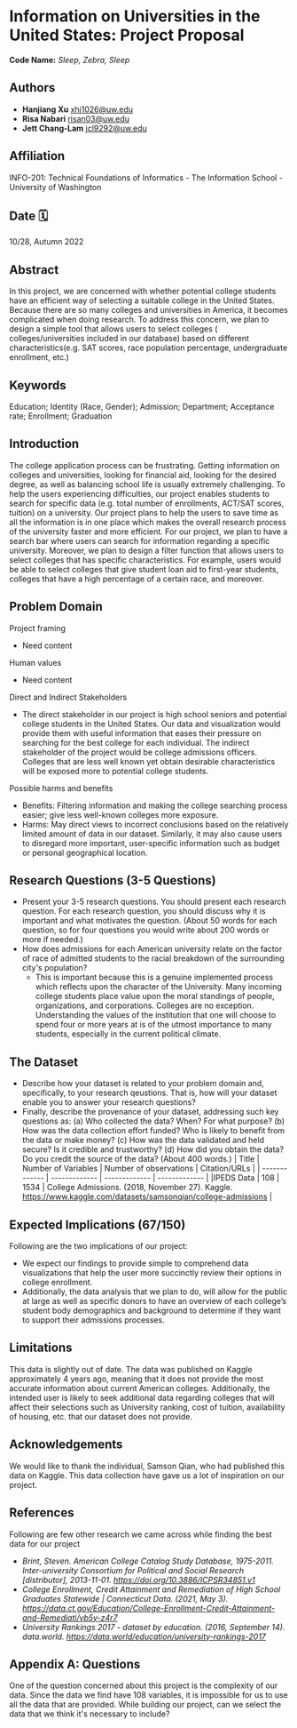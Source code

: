 # Information on Universities in the United States: Project Proposal
**Code Name:** _Sleep, Zebra, Sleep_

## Authors
  * **Hanjiang Xu**    xhj1026@uw.edu
  * **Risa Nabari**    risan03@uw.edu
  * **Jett Chang-Lam**    jcl9292@uw.edu

## Affiliation
INFO-201: Technical Foundations of Informatics - The Information School - University of Washington

## Date 🗓
10/28, Autumn 2022

## Abstract
In this project, we are concerned with whether potential college students have an efficient way of selecting a suitable college in the United States. Because there are so many colleges and universities in America, it becomes complicated when doing research. To address this concern, we plan to design a simple tool that allows users to select colleges ( colleges/universities included in our database) based on different characteristics(e.g. SAT scores, race population percentage, undergraduate enrollment, etc.)

## Keywords
Education; Identity (Race, Gender); Admission; Department; Acceptance rate; Enrollment; Graduation

## Introduction
The college application process can be frustrating. Getting information on colleges and universities, looking for financial aid, looking for the desired degree, as well as balancing school life is usually extremely challenging. To help the users experiencing difficulties, our project enables students to search for specific data (e.g. total number of enrollments, ACT/SAT scores, tuition) on a university. Our project plans to help the users to save time as all the information is in one place which makes the overall research process of the university faster and more efficient. For our project, we plan to have a search bar where users can search for information regarding a specific university. Moreover, we plan to design a filter function that allows users to select colleges that has specific characteristics. For example, users would be able to select colleges that give student loan aid to first-year students, colleges that have a high percentage of a certain race, and moreover.

## Problem Domain
Project framing
* Need content

Human values
* Need content

Direct and Indirect Stakeholders
* The direct stakeholder in our project is high school seniors and potential college students in the United States. Our data and visualization would provide them with useful information that eases their pressure on searching for the best college for each individual. The indirect stakeholder of the project would be college admissions officers. Colleges that are less well known yet obtain desirable characteristics will be exposed more to potential college students.

Possible harms and benefits
* Benefits: Filtering information and making the college searching process easier; give less well-known colleges more exposure.
* Harms: May direct views to incorrect conclusions based on the relatively limited amount of data in our dataset. Similarly, it may also cause users to disregard more important, user-specific information such as budget or personal geographical location.


## Research Questions (3-5 Questions)
* Present your 3-5 research questions. You should present each research question. For each research question, you should discuss why it is important and what motivates the question. (About 50 words for each question, so for four questions you would write about 200 words or more if needed.)
* How does admissions for each American university relate on the factor of race of admitted students to the racial breakdown of the surrounding city's population?
  * This is important because this is a genuine implemented process which reflects upon the character of the University. Many incoming college students place value upon the moral standings of people, organizations, and corporations. Colleges are no exception. Understanding the values of the institution that one will choose to spend four or more years at is of the utmost importance to many students, especially in the current political climate.

## The Dataset
* Describe how your dataset is related to your problem domain and, specifically, to your research qeustions. That is, how will your dataset enable you to answer your research questions?
* Finally, describe the provenance of your dataset, addressing such key questions as: (a) Who collected the data? When? For what purpose? (b) How was the data collection effort funded? Who is likely to benefit from the data or make money? (c) How was the data validated and held secure? Is it credible and trustworthy? (d) How did you obtain the data? Do you credit the source of the data? (About 400 words.)
| Title | Number of Variables | Number of observations | Citation/URLs |
| ------------- | -------------  | ------------- |  ------------- |
|IPEDS Data | 108 | 1534 | College Admissions. (2018, November 27). Kaggle. https://www.kaggle.com/datasets/samsonqian/college-admissions |

## Expected Implications (67/150)
Following are the two implications of our project:
* We expect our findings to provide simple to comprehend data visualizations that help the user more succinctly review their options in college enrollment.
* Additionally, the data analysis that we plan to do, will allow for the public at large as well as specific donors to have an overview of each college’s student body demographics and background to determine if they want to support their admissions processes.

## Limitations
This data is slightly out of date. The data was published on Kaggle approximately 4 years ago, meaning that it does not provide the most accurate information about current American colleges. Additionally, the intended user is likely to seek additional data regarding colleges that will affect their selections such as University ranking, cost of tuition, availability of housing, etc. that our dataset does not provide.

## Acknowledgements
We would like to thank the individual, Samson Qian, who had published this data on Kaggle. This data collection have gave us a lot of inspiration on our project.

## References
Following are few other research we came across while finding the best data for our project
 * _Brint, Steven. American College Catalog Study Database, 1975-2011. Inter-university Consortium for Political and Social Research [distributor], 2013-11-01. https://doi.org/10.3886/ICPSR34851.v1_
 * _College Enrollment, Credit Attainment and Remediation of High School Graduates Statewide | Connecticut Data. (2021, May 3). https://data.ct.gov/Education/College-Enrollment-Credit-Attainment-and-Remediati/vb5y-z4r7_
 * _University Rankings 2017 - dataset by education. (2016, September 14). data.world. https://data.world/education/university-rankings-2017_

## Appendix A: Questions
One of the question concerned about this project is the complexity of our data. Since the data we find have 108 variables, it is impossible for us to use all the data that are provided. While building our project, can we select the data that we think it's necessary to include?  
